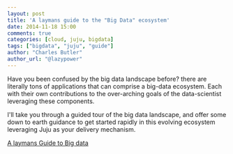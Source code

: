 ```yaml
---
layout: post
title: 'A laymans guide to the "Big Data" ecosystem'
date: 2014-11-18 15:00
comments: true
categories: [cloud, juju, bigdata]
tags: ["bigdata", "juju", "guide"]
author: "Charles Butler"
author_url: "@lazypower"
---
```


Have you been confused by the big data landscape before? there are literally tons of applications that can comprise a big-data ecosystem. Each with their own contributions to the over-arching goals of the data-scientist leveraging these components. 

I'll take you through a guided tour of the big data landscape, and offer some down to earth guidance to get started rapidly in this evolving ecosystem leveraging Juju as your delivery mechanism.

[A laymans Guide to Big data](http://blog.dasroot.net/a-laymans-guide-to-the-big-data-ecosystem/)
